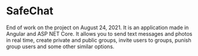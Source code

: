 # SafeChat
End of work on the project on August 24, 2021.
It is an application made in Angular and ASP NET Core. It allows you to send text messages and photos in real time, create private and public groups, invite users to groups, punish group users and some other similar options.
